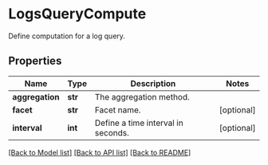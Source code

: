 # LogsQueryCompute

Define computation for a log query.

## Properties

| Name            | Type    | Description                        | Notes      |
| --------------- | ------- | ---------------------------------- | ---------- |
| **aggregation** | **str** | The aggregation method.            |
| **facet**       | **str** | Facet name.                        | [optional] |
| **interval**    | **int** | Define a time interval in seconds. | [optional] |

[[Back to Model list]](README.md#documentation-for-models) [[Back to API list]](README.md#documentation-for-api-endpoints) [[Back to README]](README.md)
